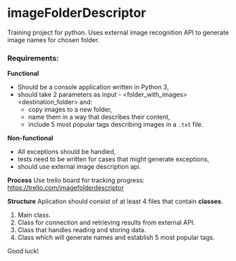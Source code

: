# imageFolderDescriptor
Training project for python. Uses external image recognition API to generate image names for chosen folder.

### Requirements:
**Functional**
  
* Should be a console application written in Python 3,  
* should take 2 parameters as input - <folder_with_images> <destination_folder> and:
  * copy images to a new folder,
  * name them in a way that describes their content,
  * include 5 most popular tags describing images in a `.txt` file.
  
**Non-functional**
* All exceptions should be handled,
* tests need to be written for cases that might generate exceptions,
* should use external image description api.

**Process**
Use trello board for tracking progress: https://trello.com/imagefolderdescriptor

**Structure**
Aplication should consist of at least 4 files that contain **__classes__**.
1. Main class.
2. Class for connection and retrieving results from external API.
3. Class that handles reading and storing data.
4. Class which will generate names and establish 5 most popular tags.

Good luck!
